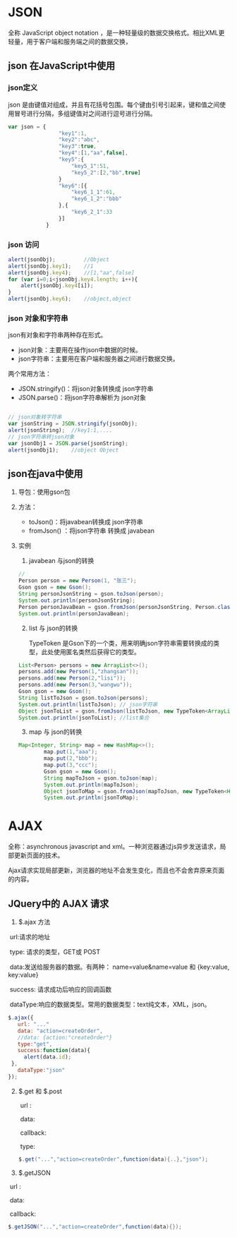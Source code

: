 # JSON

全称 JavaScript object notation ，是一种轻量级的数据交换格式。相比XML更轻量，用于客户端和服务端之间的数据交换，

## json 在JavaScript中使用

### json定义

json 是由键值对组成，并且有花括号包围。每个键由引号引起来，键和值之间使用冒号进行分隔，多组键值对之间进行逗号进行分隔。

```javascript
var json = {
				"key1":1,
				"key2":"abc",
				"key3":true,
				"key4":[1,"aa",false],
				"key5":{
					"key5_1":51,
					"key5_2":[2,"bb",true]
				}
				"key6":[{
					"key6_1_1":61,
					"key6_1_2":"bbb"
				},{
					"key6_2_1":33
				}]
			}
```

### json 访问

```javascript
alert(jsonObj);			//Object
alert(jsonObj.key1);	//1
alert(jsonObj.key4); 	//[1,"aa",false]
for (var i=0;i<jsonObj.key4.length; i++){
    alert(jsonObj.key4[i]);
}
alert(jsonObj.key6); 	//object,object
```

### json 对象和字符串

json有对象和字符串两种存在形式。

- json对象：主要用在操作json中数据的时候。
- json字符串：主要用在客户端和服务器之间进行数据交换。

两个常用方法：

- JSON.stringify()：将json对象转换成 json字符串
- JSON.parse()：将json字符串解析为 json对象

```javascript

// json对象转字符串
var jsonString = JSON.stringify(jsonObj);
alert(jsonString);	//key1:1,....
// json字符串转json对象
var jsonObj1 = JSON.parse(jsonString);
alert(jsonObj1);	//object Object
```



## json在java中使用

1. 导包：使用gson包

2. 方法：

   - toJson()：将javabean转换成 json字符串
   - fromJson() ：将json字符串 转换成 javabean

3. 实例

   1. javabean 与json的转换

   ```java
   //
   Person person = new Person(1, "张三");
   Gson gson = new Gson();
   String personJsonString = gson.toJson(person);
   System.out.println(personJsonString);
   Person personJavaBean = gson.fromJson(personJsonString, Person.class);
   System.out.println(personJavaBean);
   ```

   2. list  与 json的转换

      TypeToken 是Gson下的一个类，用来明确json字符串需要转换成的类型，此处使用匿名类然后获得它的类型。

   ```java
   List<Person> persons = new ArrayList<>();
   persons.add(new Person(1,"zhangsan"));
   persons.add(new Person(2,"lisi"));
   persons.add(new Person(3,"wangwu"));
   Gson gson = new Gson();
   String listToJson = gson.toJson(persons);
   System.out.println(listToJson); // json字符串
   Object jsonToList = gson.fromJson(listToJson, new TypeToken<ArrayList<Person>>() {}.getType());
   System.out.println(jsonToList); //list集合
   ```

   3. map 与 json的转换

   ```java
   Map<Integer, String> map = new HashMap<>();
           map.put(1,"aaa");
           map.put(2,"bbb");
           map.put(3,"ccc");
           Gson gson = new Gson();
           String mapToJson = gson.toJson(map);
           System.out.println(mapToJson);
           Object jsonToMap = gson.fromJson(mapToJson, new TypeToken<HashMap<Integer, String>>() {}.getType());
           System.out.println(jsonToMap);
   ```

   



# AJAX

全称：asynchronous javascript and xml。一种浏览器通过js异步发送请求，局部更新页面的技术。

Ajax请求实现局部更新，浏览器的地址不会发生变化，而且也不会舍弃原来页面的内容。

## JQuery中的 AJAX 请求

1.  $.ajax 方法

   ​		url:请求的地址

   ​		type: 请求的类型，GET或 POST

   ​		data:发送给服务器的数据。有两种： name=value&name=value  和 {key:value, key:value}

   ​		success: 请求成功后响应的回调函数

   ​		dataType:响应的数据类型。常用的数据类型：text纯文本，XML，json。

   ```javascript
   $.ajax({
      url: "..." 
      data: "action=createOrder",
      //data: {action:"createOrder"}
      type:"get",
      success:function(data){
       	alert(data.id);
   	},
      dataType:"json"
   });
   ```

   

2. $.get 和 $.post

   ​	url :

   ​	data:

   ​	callback:

   ​	type:

   ```java
   $.get("...","action=createOrder",function(data){..},"json");
   ```

   

3.  $.getJSON 

   ​	url :

   ​	data:

   ​	callback:

   ```java
   $.getJSON("...","action=createOrder",function(data){});
   ```

   















